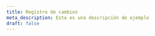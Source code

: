 ```yaml
---
title: Registro de cambios
meta_description: Esta es una descripción de ejemplo
draft: false
---
```

